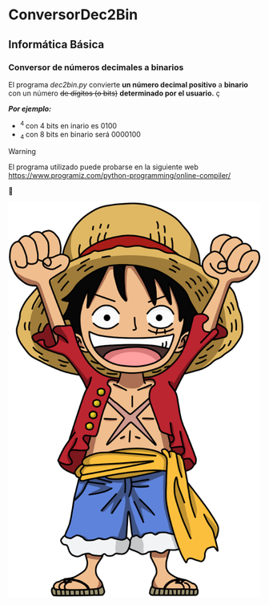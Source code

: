 # ConversorDec2Bin
## Informática Básica

### **Conversor de números decimales a binarios**

 El programa _dec2bin.py_ convierte **un número decimal positivo** a **binario** con un número ~~de dígitos (o bits)~~ **determinado por el __usuario.__** ç
 
 ***Por ejemplo:***
- <sup> 4 </sup> con 4 bits en inario es 0100
- <sub> 4 </sub> con 8 bits en binario será 0000100

>[!WARNING]
>El programa utilizado puede probarse en la siguiente web https://www.programiz.com/python-programming/online-compiler/
>

🤖

![Una imagen de Luffy](https://github.com/EdithKA/ConversorDec2Bin/blob/main/assets/images/luffy.png)









